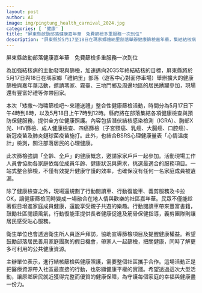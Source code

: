 ```yaml
---
layout: post
author: AI
image: img/pingtung_health_carnival_2024.jpg
categories: [ '健康' ]
title: "屏東縣啟動部落健康嘉年華　免費篩檢多重服務一次到位"
description: "屏東縣於5月17至18日在瑪家鄉禮納里部落舉辦健康篩檢嘉年華，集結結核病、四癌、HIV等多項健康篩檢，並融入心理健康評估、行動閱讀車、義剪等社區活動，邀請部落全家戶參與，一站式守護原鄉居民健康。"
---
```

屏東縣啟動部落健康嘉年華　免費篩檢多重服務一次到位

為加強結核病的主動發現與篩檢，加速邁向2035年終結結核的目標，屏東縣將於5月17日與18日在瑪家鄉「禮納里」部落（遊客中心對面停車場）舉辦擴大的健康篩檢與嘉年華活動，邀請瑪家、霧臺、三地門鄉及周邊地區的居民踴躍參加，現場還有豐富好禮等你帶回家。

本次「矮撒〜海嘯篩檢吧〜來禮送禮」整合性健康篩檢活動，時間分為5月17日下午4時到8時，以及5月18日上午7時到12時。縣府將在部落集結各項健康檢查與預防保健服務，提供全方位健康照護。內容包括潛伏結核感染檢測（IGRA）、胸部X光、HIV篩檢、成人健康檢查、四癌篩檢（子宮頸癌、乳癌、大腸癌、口腔癌）、新冠疫苗及肺炎鏈球菌疫苗施打。此外，也結合BSRS心理健康量表「心情溫度計」檢測，關注部落居民的心理健康。

此次篩檢強調「全齡、全戶」的健康概念，邀請家家戶戶一起參加。活動現場工作人員會協助各家庭依每位成員年齡、健康狀況與需求，挑選最適合的服務項目。一站式整合篩檢，不僅有效提升健康守護的效率，也確保沒有任何一名家庭成員被遺漏。

除了健康檢查之外，現場還規劃了行動閱讀車、行動復能車、義剪服務及卡拉OK，讓健康篩檢同時變成一場融合在地人情與歡樂的社區嘉年華。民眾不僅能趁著假日增進家庭成員健康，還能享受親子共遊的樂趣。行動閱讀車帶來豐富書籍，鼓勵社區閱讀風氣，行動復能車提供長者健康促進及筋骨保健指導，義剪團隊則讓居民感受貼心服務。

衛生單位也會透過衛生所人員逐戶拜訪，協助宣導篩檢項目及提醒健康權益。希望鼓勵部落居民善用家庭團聚的假日機會，帶家人一起篩檢，把關健康，同時了解更多可利用的公共健康資源。

主辦單位表示，進行結核篩檢與健康照護，需要整個社區攜手合作。這場活動正是把醫療資源帶入社區最直接的行動，也彰顯健康平權的實踐。希望透過這次大型活動，讓原鄉居民就近獲得完整而優質的健康保障，為守護每個家庭的幸福與健康盡一份力。